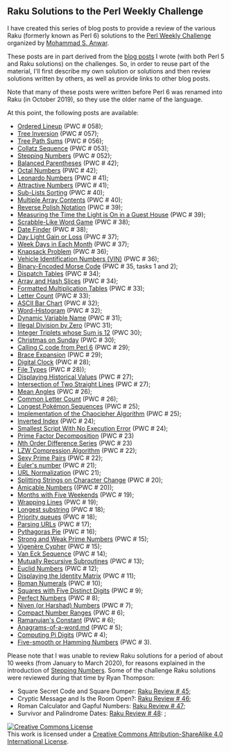 ## Raku Solutions to the Perl Weekly Challenge

I have created this series of blog posts to provide a review of the various Raku (formerly known as Perl 6) solutions to the [Perl Weekly Challenge](https://perlweeklychallenge.org/) organized by  <a href="http://blogs.perl.org/users/mohammad_s_anwar/">Mohammad S. Anwar</a>.

These posts are in part derived from the [blog posts](http://blogs.perl.org/users/laurent_r/) I wrote (with both Perl 5 and Raku solutions) on the challenges. So, in order to reuse part of the material, I'll first describe my own solution or solutions and then review solutions written by others, as well as provide links to other blog posts.

Note that many of these posts were written before Perl 6 was renamed into Raku (in October 2019), so they use the older name of the language.

At this point, the following posts are available:

* [Ordered Lineup](./ordered-lineup.md) (PWC # 058);
* [Tree Inversion](./Tree-inversion.md) (PWC # 057);
* [Tree Path Sums](./Path-sums-in-binary-trees.md) (PWC # 056);
* [Collatz Sequence](./Collatz-sequences.md) (PWC # 053);
* [Stepping Numbers](./Stepping-numbers.md) (PWC # 052);
* [Balanced Parentheses](./Balanced-parentheses.md) (PWC # 42);
* [Octal Numbers](./Octal-numbers.md) (PWC # 42);
* [Leonardo Numbers](./Leonardo-numbers.md) (PWC # 41);
* [Attractive Numbers](./Attractive-numbers.md) (PWC # 41);
* [Sub-Lists Sorting](./Sublist-sorting.md) (PWC # 40);
* [Multiple Array Contents](./Multiple-array-contents.md) (PWC # 40);
* [Reverse Polish Notation](RPN-notation-calculation.md) (PWC # 39);
* [Measuring the Time the Light is On in a Guest House](./Guesthouse.md) (PWC # 39);
* [Scrabble-Like Word Game](Scrabble-word-game.md) (PWC # 38);
* [Date Finder](./Date-finder.md) (PWC # 38);
* [Day Light Gain or Loss](./Day-light-gain-or-loss.md) (PWC # 37);
* [Week Days in Each Month](./Weekdays.md) (PWC # 37);
* [Knapsack Problem](./Knapsack-problem.md) (PWC # 36);
* [Vehicle Identification Numbers (VIN)](./Vehicle_ID_numbers.md) (PWC # 36);
* [Binary-Encoded Morse Code](./Binary-encoded-Morse.md) (PWC # 35, tasks 1 and 2);
* [Dispatch Tables](./Dispatch-tables.md) (PWC # 34);
* [Array and Hash Slices](./Array-and-hash-slices.md) (PWC # 34);
* [Formatted Multiplication Tables](./Formatted-multiplication-tables.md) (PWC # 33);
* [Letter Count](./Letter-count.md) (PWC # 33);
* [ASCII Bar Chart](./ASCII-chart.md) (PWC # 32);
* [Word-Histogram](./Word-histogram.md) (PWC # 32);
* [Dynamic Variable Name](./Dynamic-variable-name.md) (PWC # 31);
* [Illegal Division by Zero](./Illegal-division-by-zero.md) (PWC 31);
* [Integer Triplets whose Sum is 12](./Number-triplets-whose-sum-is-12.md) (PWC 30);
* [Christmas on Sunday](./Christmas-on-sunday.md) (PWC # 30);
* [Calling C code from Perl 6](./Calling-c-code-from-Perl6.md) (PWC # 29);
* [Brace Expansion](./Brace-expansion.md) (PWC # 29);
* [Digital Clock](./Digital-clock.md) (PWC # 28);
* [File Types](./File-types.md) (PWC # 28));
* [Displaying Historical Values](./Historical-values.md) (PWC # 27);
* [Intersection of Two Straight Lines](./Intersection-point.md) (PWC # 27);
* [Mean Angles](./mean-angles.md) (PWC # 26);
* [Common Letter Count](./common-letter-count.md) (PWC # 26);
* [Longest Pokémon Sequences](./Longest-Pokemon-sequence.md) (PWC # 25);
* [Implementation of the Chaocipher Algorithm](./Chaocipher.md) (PWC # 25);
* [Inverted Index](./Inverted-index.md) (PWC # 24);
* [Smallest Script With No Execution Error](./Smallest-script.md) (PWC # 24);
* [Prime Factor Decomposition](./Prime-factorization.md) (PWC # 23)
* [*N*th Order Difference Series](./n-order-forward-difference.md) (PWC # 23)
* [LZW Compression Algorithm](./Compression-algorithm.md) (PWC # 22);
* [Sexy Prime Pairs](./Sexy-primes-pairs.md) (PWC # 22);
* [Euler's number](./Euler-number.md) (PWC # 21);
* [URL Normalization](./URL-normalization.md) (PWC 21);
* [Splitting Strings on Character Change](./Splitting-strings.md) (PWC # 20);
* [Amicable Numbers](./Amicable-numbers.md) ((PWC # 20));
* [Months with Five Weekends](./Five-weekends-in-a-month.md) (PWC # 19);
* [Wrapping Lines](./wrapping-lines.md) (PWC # 19);
* [Longest substring](./Longest-substring.md) (PWC # 18);
* [Priority queues](./Priority-queues.md) (PWC # 18);
* [Parsing URLs](Parsing-URL.md) (PWC # 17);
* [Pythagoras Pie](./Pytagoras-Pie.md) (PWC # 16);
* [Strong and Weak Prime Numbers](./Strong-and-weak-primes.md) (PWC # 15);
* [Vigenère Cypher](./Vigenere-cypher.md) (PWC # 15);
* [Van Eck Sequence](./Van-eck-sequence.md) (PWC # 14);
* [Mutually Recursive Subroutines](./Mutually-recursive-subroutines.md) (PWC # 13);
* [Euclid Numbers](./Euclid-numbers.md) (PWC # 12);
* [Displaying the Identity Matrix](./Identity-matrix.md) (PWC # 11);
* [Roman Numerals](./Roman-numerals.md) (PWC # 10);
* [Squares with Five Distinct Digits](./Squares-with-5-distinct-digits.md) (PWC # 9);
* [Perfect Numbers](./Perfect-numbers.md) (PWC # 8);
* [Niven (or Harshad) Numbers](./Niven-numbers.md) (PWC # 7);
* [Compact Number Ranges](./Compact-number-ranges.md) (PWC # 6);
* [Ramanujan's Constant](./Ramanujan-constant.md) (PWC # 6);
* [Anagrams-of-a-word.md](./Anagrams-of-a-word.md) (PWC # 5);
* [Computing Pi Digits](./Pi-digits.md) (PWC # 4);
* [Five-smooth or Hamming Numbers](./Five-smooth-numbers.md) (PWC # 3).


Please note that I was unable to review Raku solutions for a period of about 10 weeks (from January to March 2020), for reasons explained in the introduction of [Stepping Numbers](./Stepping-numbers.md). Some of the challenge Raku solutions were reviewed during that time by Ryan Thompson:

* Square Secret Code and Square Dumper: [Raku Review # 45](https://perlweeklychallenge.org/blog/p6-review-challenge-045);
* Cryptic Message and Is the Room Open?: [Raku Review # 46](https://perlweeklychallenge.org/blog/p6-review-challenge-046);
* Roman Calculator and Gapful Numbers: [Raku Review # 47](https://perlweeklychallenge.org/blog/p6-review-challenge-047);
* Survivor and Palindrome Dates: [Raku Review # 48](https://perlweeklychallenge.org/blog/p6-review-challenge-048): ;

<a rel="license" href="http://creativecommons.org/licenses/by-sa/4.0/"><img alt="Creative Commons License" style="border-width:0" src="https://i.creativecommons.org/l/by-sa/4.0/88x31.png" /></a><br />This work is licensed under a <a rel="license" href="http://creativecommons.org/licenses/by-sa/4.0/">Creative Commons Attribution-ShareAlike 4.0 International License</a>.

